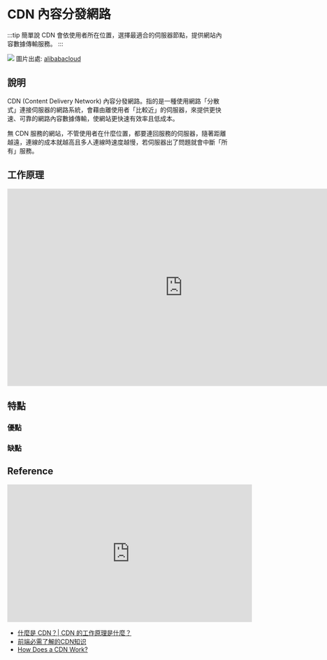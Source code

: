 # CDN 內容分發網路

:::tip 簡單說
CDN 會依使用者所在位置，選擇最適合的伺服器節點，提供網站內容數據傳輸服務。
:::

![](/Browser/img/cdn.png)
圖片出處: [alibabacloud](https://www.alibabacloud.com/tc/knowledge/what-is-cdn)

## 說明
CDN (Content Delivery Network) 內容分發網路。指的是一種使用網路「分散式」連接伺服器的網路系統，會藉由離使用者「比較近」的伺服器，來提供更快速、可靠的網路內容數據傳輸，使網站更快速有效率且低成本。

無 CDN 服務的網站，不管使用者在什麼位置，都要連回服務的伺服器，隨著距離越遠，連線的成本就越高且多人連線時速度越慢，若伺服器出了問題就會中斷「所有」服務。


## 工作原理

<iframe style="border: 1px solid rgba(0, 0, 0, 0.1);" width="800" height="450" src="https://www.figma.com/embed?embed_host=share&url=https%3A%2F%2Fwww.figma.com%2Ffile%2F0DWk2jP0o3UyRVR9hOuLUA%2FCDN-Flow%3Fnode-id%3D0%253A1" allowfullscreen></iframe>

## 特點
### 優點

### 缺點

## Reference 

<iframe width="560" height="315" src="https://www.youtube.com/embed/m73oA0_ptxc" title="YouTube video player" frameborder="0" allow="accelerometer; autoplay; clipboard-write; encrypted-media; gyroscope; picture-in-picture" allowfullscreen></iframe>

- [什麼是 CDN？| CDN 的工作原理是什麼？](https://www.cloudflare.com/zh-tw/learning/cdn/what-is-a-cdn/)
- [前端必需了解的CDN知识](https://juejin.cn/post/6913704568325046279)
- [How Does a CDN Work?](https://www.hostinger.com/tutorials/what-is-cdn)